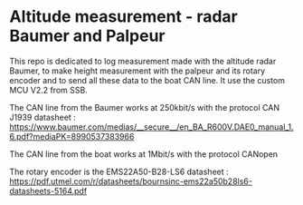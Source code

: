 # Altitude measurement - radar Baumer and Palpeur

This repo is dedicated to log measurement made with the altitude radar Baumer, to make height measurement with the palpeur and its rotary encoder and to send all these data to the boat CAN line. It use the custom MCU V2.2 from SSB.

The CAN line from the Baumer works at 250kbit/s with the protocol CAN J1939
datasheet : https://www.baumer.com/medias/__secure__/en_BA_R600V.DAE0_manual_1.6.pdf?mediaPK=8990537383966

The CAN line from the boat works at 1Mbit/s with the protocol CANopen

The rotary encoder is the EMS22A50-B28-LS6
datasheet : https://pdf.utmel.com/r/datasheets/bournsinc-ems22a50b28ls6-datasheets-5164.pdf
